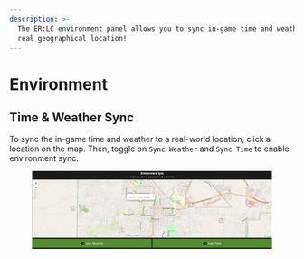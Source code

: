 ```yaml
---
description: >-
  The ER:LC environment panel allows you to sync in-game time and weather with a
  real geographical location!
---
```


# Environment

## Time & Weather Sync

To sync the in-game time and weather to a real-world location, click a location on the map. Then, toggle on `Sync Weather` and `Sync Time` to enable environment sync.

<figure><img src="../../../.gitbook/assets/image (6) (1).png" alt=""><figcaption></figcaption></figure>

